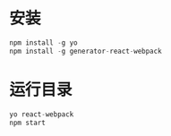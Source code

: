 # 安装
```js
npm install -g yo
npm install -g generator-react-webpack
```
# 运行目录
```js
yo react-webpack
npm start
```